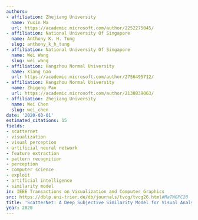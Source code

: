 ```yaml
---
authors:
- affiliation: Zhejiang University
  name: Yuxin Ma
  url: https://academic.microsoft.com/author/2252275045/
- affiliation: National University Of Singapore
  name: Anthony K. H. Tung
  slug: anthony_k_h_tung
- affiliation: National University Of Singapore
  name: Wei Wang
  slug: wei_wang
- affiliation: Hangzhou Normal University
  name: Xiang Gao
  url: https://academic.microsoft.com/author/2756495712/
- affiliation: Hangzhou Normal University
  name: Zhigeng Pan
  url: https://academic.microsoft.com/author/2138839063/
- affiliation: Zhejiang University
  name: Wei Chen
  slug: wei_chen
date: '2020-03-01'
estimated_citations: 15
fields:
- scatternet
- visualization
- visual perception
- artificial neural network
- feature extraction
- pattern recognition
- perception
- computer science
- exploit
- artificial intelligence
- similarity model
in: IEEE Transactions on Visualization and Computer Graphics
src: https://dblp.uni-trier.de/db/journals/tvcg/tvcg26.html#MaTWGPC20
title: 'ScatterNet: A Deep Subjective Similarity Model for Visual Analysis of Scatterplots'
year: 2020
---
```

